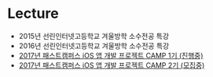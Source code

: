 # Lecture

* 2015년 선린인터넷고등학교 겨울방학 소수전공 특강
* 2016년 선린인터넷고등학교 겨울방학 소수전공 특강
* [2017년 패스트캠퍼스 iOS 앱 개발 프로젝트 CAMP 1기 (진행중)](https://devxoul.github.io/lecture/2017/fastcampus-ios-1)
* [2017년 패스트캠퍼스 iOS 앱 개발 프로젝트 CAMP 2기 (모집중)](http://www.fastcampus.co.kr/dev_camp_iosp/)
